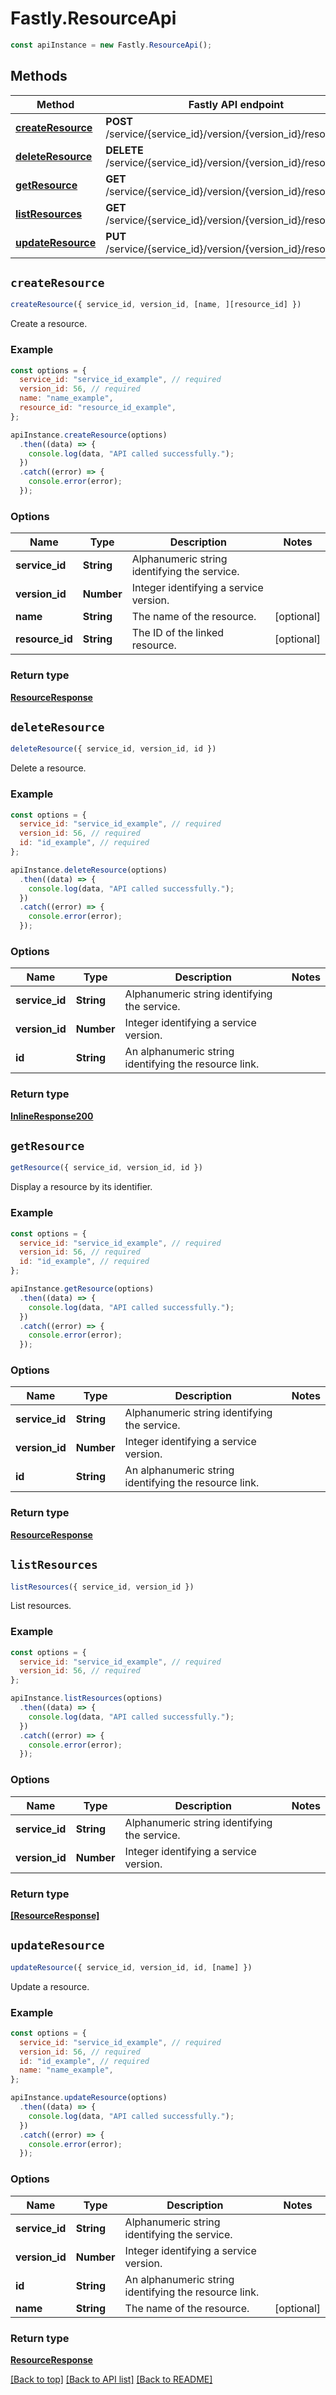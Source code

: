 # Fastly.ResourceApi

```javascript
const apiInstance = new Fastly.ResourceApi();
```
## Methods

Method | Fastly API endpoint | Description
------------- | ------------- | -------------
[**createResource**](ResourceApi.md#createResource) | **POST** /service/{service_id}/version/{version_id}/resource | Create a resource
[**deleteResource**](ResourceApi.md#deleteResource) | **DELETE** /service/{service_id}/version/{version_id}/resource/{id} | Delete a resource
[**getResource**](ResourceApi.md#getResource) | **GET** /service/{service_id}/version/{version_id}/resource/{id} | Display a resource
[**listResources**](ResourceApi.md#listResources) | **GET** /service/{service_id}/version/{version_id}/resource | List resources
[**updateResource**](ResourceApi.md#updateResource) | **PUT** /service/{service_id}/version/{version_id}/resource/{id} | Update a resource


## `createResource`

```javascript
createResource({ service_id, version_id, [name, ][resource_id] })
```

Create a resource.

### Example

```javascript
const options = {
  service_id: "service_id_example", // required
  version_id: 56, // required
  name: "name_example",
  resource_id: "resource_id_example",
};

apiInstance.createResource(options)
  .then((data) => {
    console.log(data, "API called successfully.");
  })
  .catch((error) => {
    console.error(error);
  });
```

### Options

Name | Type | Description  | Notes
------------- | ------------- | ------------- | -------------
**service_id** | **String** | Alphanumeric string identifying the service. |
**version_id** | **Number** | Integer identifying a service version. |
**name** | **String** | The name of the resource. | [optional]
**resource_id** | **String** | The ID of the linked resource. | [optional]

### Return type

[**ResourceResponse**](ResourceResponse.md)


## `deleteResource`

```javascript
deleteResource({ service_id, version_id, id })
```

Delete a resource.

### Example

```javascript
const options = {
  service_id: "service_id_example", // required
  version_id: 56, // required
  id: "id_example", // required
};

apiInstance.deleteResource(options)
  .then((data) => {
    console.log(data, "API called successfully.");
  })
  .catch((error) => {
    console.error(error);
  });
```

### Options

Name | Type | Description  | Notes
------------- | ------------- | ------------- | -------------
**service_id** | **String** | Alphanumeric string identifying the service. |
**version_id** | **Number** | Integer identifying a service version. |
**id** | **String** | An alphanumeric string identifying the resource link. |

### Return type

[**InlineResponse200**](InlineResponse200.md)


## `getResource`

```javascript
getResource({ service_id, version_id, id })
```

Display a resource by its identifier.

### Example

```javascript
const options = {
  service_id: "service_id_example", // required
  version_id: 56, // required
  id: "id_example", // required
};

apiInstance.getResource(options)
  .then((data) => {
    console.log(data, "API called successfully.");
  })
  .catch((error) => {
    console.error(error);
  });
```

### Options

Name | Type | Description  | Notes
------------- | ------------- | ------------- | -------------
**service_id** | **String** | Alphanumeric string identifying the service. |
**version_id** | **Number** | Integer identifying a service version. |
**id** | **String** | An alphanumeric string identifying the resource link. |

### Return type

[**ResourceResponse**](ResourceResponse.md)


## `listResources`

```javascript
listResources({ service_id, version_id })
```

List resources.

### Example

```javascript
const options = {
  service_id: "service_id_example", // required
  version_id: 56, // required
};

apiInstance.listResources(options)
  .then((data) => {
    console.log(data, "API called successfully.");
  })
  .catch((error) => {
    console.error(error);
  });
```

### Options

Name | Type | Description  | Notes
------------- | ------------- | ------------- | -------------
**service_id** | **String** | Alphanumeric string identifying the service. |
**version_id** | **Number** | Integer identifying a service version. |

### Return type

[**[ResourceResponse]**](ResourceResponse.md)


## `updateResource`

```javascript
updateResource({ service_id, version_id, id, [name] })
```

Update a resource.

### Example

```javascript
const options = {
  service_id: "service_id_example", // required
  version_id: 56, // required
  id: "id_example", // required
  name: "name_example",
};

apiInstance.updateResource(options)
  .then((data) => {
    console.log(data, "API called successfully.");
  })
  .catch((error) => {
    console.error(error);
  });
```

### Options

Name | Type | Description  | Notes
------------- | ------------- | ------------- | -------------
**service_id** | **String** | Alphanumeric string identifying the service. |
**version_id** | **Number** | Integer identifying a service version. |
**id** | **String** | An alphanumeric string identifying the resource link. |
**name** | **String** | The name of the resource. | [optional]

### Return type

[**ResourceResponse**](ResourceResponse.md)


[[Back to top]](#) [[Back to API list]](../../README.md#endpoints)
[[Back to README]](../../README.md)
